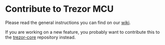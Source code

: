 # Contribute to Trezor MCU

Please read the general instructions you can find on our [wiki](https://wiki.trezor.io/Developers_guide:Contributing).

If you are working on a new feature, you probably want to contribute this to the [trezor-core](https://github.com/trezor/trezor-core) repository instead.
